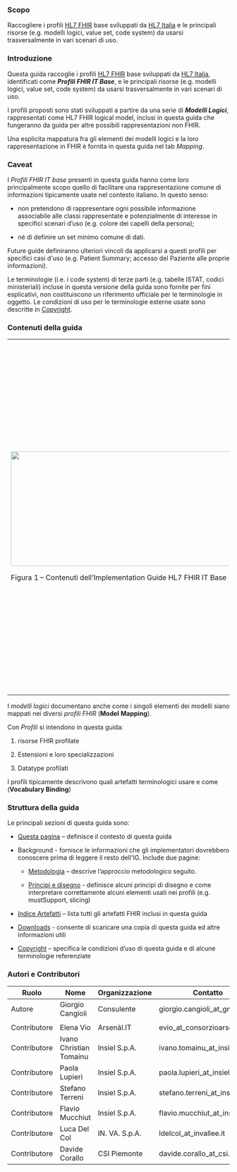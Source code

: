 ### Scopo

Raccogliere i profili [HL7 FHIR](http://hl7.org/fhir) base sviluppati da
[HL7 Italia](http://hl7.it) e le principali risorse (e.g. modelli
logici, value set, code system) da usarsi trasversalmente in vari
scenari di uso.

### Introduzione

Questa guida raccoglie i profili [HL7 FHIR](http://hl7.org/fhir) base
sviluppati da [HL7 Italia](http://hl7.it), identificati come ***Profili
FHIR IT Base***, e le principali risorse (e.g. modelli logici, value
set, code system) da usarsi trasversalmente in vari scenari di uso.

I profili proposti sono stati sviluppati a partire da una serie di
***Modelli Logici***, rappresentati come HL7 FHIR logical model, inclusi
in questa guida che fungeranno da guida per altre possibili
rappresentazioni non FHIR.

Una esplicita mappatura fra gli elementi dei modelli logici e la loro
rappresentazione in FHIR è fornita in questa guida nel tab *Mapping*.

### Caveat

I *Profili FHIR IT base* presenti in questa guida hanno come loro
principalmente scopo quello di facilitare una rappresentazione comune di
informazioni tipicamente usate nel contesto italiano. In questo senso:

  - non pretendono di rappresentare ogni possibile informazione
    associabile alle classi rappresentate e potenzialmente di interesse
    in specifici scenari d’uso (e.g. colore dei capelli della persona);

  - né di definire un set minimo comune di dati.

Future guide definiranno ulteriori vincoli da applicarsi a questi
profili per specifici casi d'uso (e.g. Patient Summary; accesso del
Paziente alle proprie informazioni).

Le terminologie (i.e. i code system) di terze parti (e.g. tabelle ISTAT,
codici ministeriali) incluse in questa versione della guida sono fornite
per fini esplicativi, non costituiscono un riferimento ufficiale per le
terminologie in oggetto. Le condizioni di uso per le terminologie
esterne usate sono descritte in [Copyright](copyright.html).

### Contenuti della guida

<table>
<tbody>
<tr class="odd">
<td><p><img src="home-1.png" style="width:5.17551in;height:2.70307in" /></p>
<p>Figura 1 – Contenuti dell’Implementation Guide HL7 FHIR IT Base</p></td>
<td><p>Questa guida include principalmente tre tipologie di artefatti:</p>
<ol type="1">
<li><p>I <strong>Modelli Logici</strong>: che descrivono il contenuto atteso per le diverse classi informative (e.g. Paziente), indipendentemente dalla loro rappresentazione fisica. I modelli sono formalizzati come modelli logici FHIR, ma la loro implementazione potrebbe non essere realizzata necessariamente in FHIR</p></li>
<li><p>I <strong>Profili</strong>: che descrivono come rappresentare in HL7 FHIR le informazioni incluse nei modelli logici</p></li>
<li><p>Le <strong>Terminologie</strong> che includono sistemi di codifica (<a href="https://www.hl7.org/fhir/codesystem.html"><em>Code System</em></a>); liste di valori (<a href="https://www.hl7.org/fhir/terminologies-valuesets.html"><em>Value Set</em></a>) e mappe concettuali (<a href="https://www.hl7.org/fhir/terminologies-conceptmaps.html"><em>Concept Map</em></a>).</p></li>
</ol></td>
</tr>
</tbody>
</table>

I *modelli logici* documentano anche come i singoli elementi dei modelli
siano mappati nei diversi *profili FHIR* (**Model** **Mapping**).

Con *Profili* si intendono in questa guida:

1.  risorse FHIR profilate

2.  Estensioni e loro specializzazioni

3.  Datatype profilati

I profili tipicamente descrivono quali artefatti terminologici usare e
come (**Vocabulary Binding**)

### Struttura della guida

Le principali sezioni di questa guida sono:

  - [Questa pagina](index.html) – definisce il contesto di questa guida

  - Background - fornisce le informazioni che gli implementatori
    dovrebbero conoscere prima di leggere il resto dell'IG. Include due
    pagine:
    
      - [Metodologia](methodology.html) – descrive l’approccio
        metodologico seguito.
    
      - [Principi e disegno](design.html) - definisce alcuni principi di
        disegno e come interpretare correttamente alcuni elementi usati
        nei profili (e.g. mustSupport, slicing)

  - [Indice Artefatti](artifacts.html) – lista tutti gli artefatti FHIR
    inclusi in questa guida

  - [Downloads](downloads.html) - consente di scaricare una copia di
    questa guida ed altre informazioni utili

  - [Copyright](copyright.html) – specifica le condizioni d’uso di
    questa guida e di alcune terminologie referenziate

### Autori e Contributori

<table>
<thead>
<tr class="header">
<th>Ruolo</th>
<th>Nome</th>
<th>Organizzazione</th>
<th>Contatto</th>
</tr>
</thead>
<tbody>
<tr class="odd">
<td>Autore</td>
<td>Giorgio Cangioli</td>
<td>Consulente</td>
<td>giorgio.cangioli_at_gmail.com</td>
</tr>
<tr class="even">
<td></td>
<td></td>
<td></td>
<td></td>
</tr>
<tr class="odd">
<td>Contributore</td>
<td>Elena Vio</td>
<td>Arsenàl.IT</td>
<td>evio_at_consorzioarsenal.it</td>
</tr>
<tr class="even">
<td>Contributore</td>
<td>Ivano Christian Tomainu</td>
<td>Insiel S.p.A.</td>
<td>ivano.tomainu_at_insiel.it</td>
</tr>
<tr class="odd">
<td>Contributore</td>
<td>Paola Lupieri</td>
<td>Insiel S.p.A.</td>
<td>paola.lupieri_at_insiel.it</td>
</tr>
<tr class="even">
<td>Contributore</td>
<td>Stefano Terreni</td>
<td>Insiel S.p.A.</td>
<td>stefano.terreni_at_insiel.it</td>
</tr>
<tr class="odd">
<td>Contributore</td>
<td>Flavio Mucchiut</td>
<td>Insiel S.p.A.</td>
<td>flavio.mucchiut_at_insiel.it</td>
</tr>
<tr class="even">
<td>Contributore</td>
<td>Luca Del Col</td>
<td>IN. VA. S.p.A.</td>
<td>ldelcol_at_invallee.it</td>
</tr>
<tr class="odd">
<td>Contributore</td>
<td>Davide Corallo</td>
<td>CSI Piemonte</td>
<td>davide.corallo_at_csi.it</td>
</tr>
</tbody>
</table>
